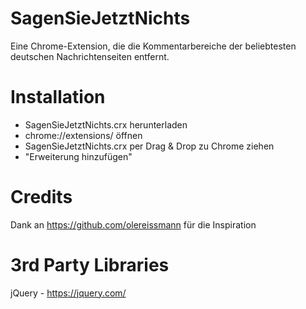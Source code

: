 # SagenSieJetztNichts
Eine Chrome-Extension, die die Kommentarbereiche der beliebtesten deutschen Nachrichtenseiten entfernt.

# Installation
- SagenSieJetztNichts.crx herunterladen 
- chrome://extensions/ öffnen
- SagenSieJetztNichts.crx per Drag & Drop zu Chrome ziehen
- "Erweiterung hinzufügen"

# Credits
Dank an https://github.com/olereissmann für die Inspiration

# 3rd Party Libraries
jQuery - https://jquery.com/